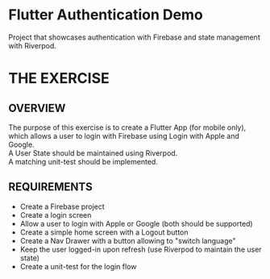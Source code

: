 # Flutter Authentication Demo

Project that showcases authentication with Firebase and state management with Riverpod.

# THE EXERCISE

## OVERVIEW

The purpose of this exercise is to create a Flutter App (for mobile only), \
which allows a user to login with Firebase using Login with Apple and Google. \
A User State should be maintained using Riverpod. \
A matching unit-test should be implemented.

## REQUIREMENTS

- Create a Firebase project
- Create a login screen
- Allow a user to login with Apple or Google (both should be supported)
- Create a simple home screen with a Logout button
- Create a Nav Drawer with a button allowing to "switch language"
- Keep the user logged-in upon refresh (use Riverpod to maintain the user state)
- Create a unit-test for the login flow